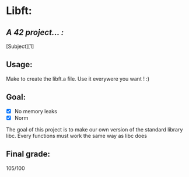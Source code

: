 # **Libft:** 
## ***A 42 project... :***
[Subject][1]
## Usage:
Make to create the libft.a file. Use it everywere you want ! :)
## Goal:

- [x] No memory leaks
- [x] Norm

The goal of this project is to make our own version of the standard library libc. Every functions must work the same way as libc does

## Final grade:
105/100
